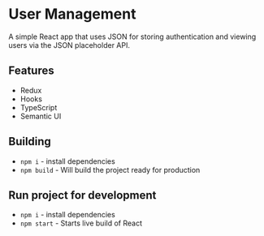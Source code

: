 # User Management
A simple React app that uses JSON for storing authentication and viewing users via the JSON placeholder API.

## Features
* Redux
* Hooks
* TypeScript
* Semantic UI

## Building
* `npm i` - install dependencies 
* `npm build` - Will build the project ready for production

## Run project for development
* `npm i` - install dependencies 
* `npm start` - Starts live build of React
